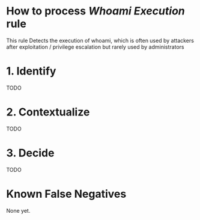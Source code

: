 # How to process *Whoami Execution* rule
This rule Detects the execution of whoami, which is often used by attackers after exploitation / privilege escalation but rarely used by administrators

# 1. Identify
TODO

# 2. Contextualize
TODO

# 3. Decide
TODO

# Known False Negatives
None yet.
